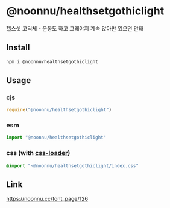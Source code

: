 # @noonnu/healthsetgothiclight
헬스셋 고딕체 - 운동도 하고 그래야지 계속 앉아만 있으면 안돼

## Install
```sh
npm i @noonnu/healthsetgothiclight
```
## Usage
### cjs
```js
require("@noonnu/healthsetgothiclight")
```
### esm
```js
import "@noonnu/healthsetgothiclight"
```
### css (with [css-loader](https://github.com/webpack-contrib/css-loader))
```css
@import "~@noonnu/healthsetgothiclight/index.css"
```

## Link
https://noonnu.cc/font_page/126